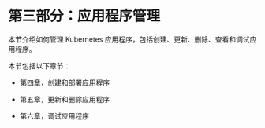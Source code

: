 # 第三部分：应用程序管理

本节介绍如何管理 Kubernetes 应用程序，包括创建、更新、删除、查看和调试应用程序。

本节包括以下章节：

+   第四章，创建和部署应用程序

+   第五章，更新和删除应用程序

+   第六章，调试应用程序
